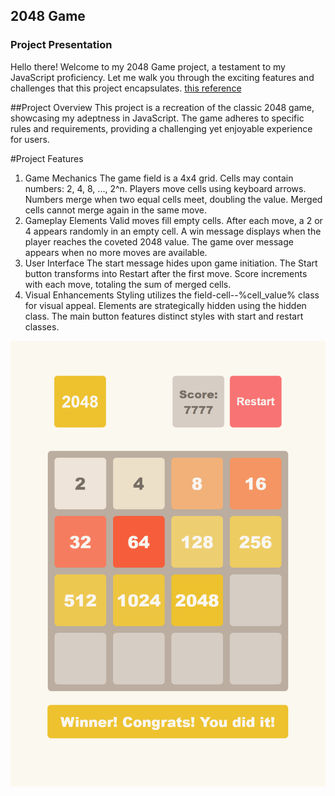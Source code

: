 ## 2048 Game

### Project Presentation

Hello there! Welcome to my 2048 Game project, a testament to my JavaScript proficiency. Let me walk you through the exciting features and challenges that this project encapsulates. [this reference](https://denys2.github.io/Portfolio-2048/)

##Project Overview
This project is a recreation of the classic 2048 game, showcasing my adeptness in JavaScript. The game adheres to specific rules and requirements, providing a challenging yet enjoyable experience for users.

#Project Features
1. Game Mechanics
The game field is a 4x4 grid.
Cells may contain numbers: 2, 4, 8, ..., 2^n.
Players move cells using keyboard arrows.
Numbers merge when two equal cells meet, doubling the value.
Merged cells cannot merge again in the same move.
2. Gameplay Elements
Valid moves fill empty cells.
After each move, a 2 or 4 appears randomly in an empty cell.
A win message displays when the player reaches the coveted 2048 value.
The game over message appears when no more moves are available.
3. User Interface
The start message hides upon game initiation.
The Start button transforms into Restart after the first move.
Score increments with each move, totaling the sum of merged cells.
4. Visual Enhancements
Styling utilizes the field-cell--%cell_value% class for visual appeal.
Elements are strategically hidden using the hidden class.
The main button features distinct styles with start and restart classes.

![Project Preview](./src/images/reference.png)
